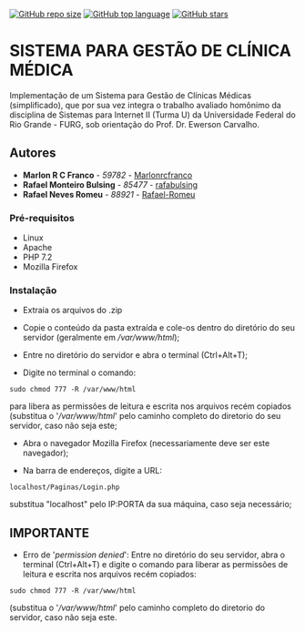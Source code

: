 [![GitHub repo size](https://img.shields.io/github/repo-size/marlonrcfranco/Sistema-para-Gestao-de-Clinica-Medica)](https://github.com/marlonrcfranco/Sistema-para-Gestao-de-Clinica-Medica)
[![GitHub top language](https://img.shields.io/github/languages/top/marlonrcfranco/Sistema-para-Gestao-de-Clinica-Medica)](https://github.com/marlonrcfranco/Sistema-para-Gestao-de-Clinica-Medica)
[![GitHub stars](https://img.shields.io/github/stars/marlonrcfranco/Sistema-para-Gestao-de-Clinica-Medica?style=social)](https://github.com/marlonrcfranco/Sistema-para-Gestao-de-Clinica-Medica/stargazers)

# SISTEMA PARA GESTÃO DE CLÍNICA MÉDICA

Implementação de um Sistema para Gestão de Clínicas Médicas (simplificado), que por sua vez integra o trabalho avaliado homônimo da disciplina de Sistemas para Internet II (Turma U) da Universidade Federal do Rio Grande - FURG, sob orientação do Prof. Dr. Ewerson Carvalho.

## Autores

* **Marlon R C Franco** - *59782* - [Marlonrcfranco](https://github.com/marlonrcfranco)
* **Rafael Monteiro Bulsing** - *85477* - [rafabulsing](https://github.com/rafabulsing)
* **Rafael Neves Romeu** - *88921* - [Rafael-Romeu](https://github.com/Rafael-Romeu)


### Pré-requisitos

- Linux
- Apache
- PHP 7.2
- Mozilla Firefox

### Instalação

- Extraia os arquivos do .zip

- Copie o conteúdo da pasta extraída e cole-os dentro do diretório do seu servidor (geralmente em _/var/www/html_);
	
- Entre no diretório do servidor e abra o terminal (Ctrl+Alt+T);

- Digite no terminal o comando: 
```
sudo chmod 777 -R /var/www/html
```
para libera as permissões de leitura e escrita nos arquivos recém copiados (substitua o '_/var/www/html_' pelo caminho completo do diretorio do seu servidor, caso não seja este;
	
- Abra o navegador Mozilla Firefox (necessariamente deve ser este navegador);

- Na barra de endereços, digite a URL:
```
localhost/Paginas/Login.php
```
substitua "localhost" pelo IP:PORTA da sua máquina, caso seja necessário;


## IMPORTANTE

* Erro de '_permission denied_': 
Entre no diretório do seu servidor, abra o terminal (Ctrl+Alt+T) e digite o comando para liberar as permissões de leitura e escrita nos arquivos recém copiados:
```
sudo chmod 777 -R /var/www/html
```
(substitua o '_/var/www/html_' pelo caminho completo do diretorio do servidor, caso não seja este.

